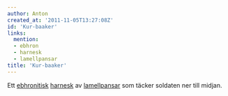 ```yaml
---
author: Anton
created_at: '2011-11-05T13:27:08Z'
id: 'Kur-baaker'
links:
  mention:
  - ebhron
  - harnesk
  - lamellpansar
title: 'Kur-baaker'
---
```


Ett [ebhronitisk][] [harnesk] av [lamellpansar] som täcker soldaten ner till midjan.

  [ebhronitisk]: ebhron
  [harnesk]: harnesk
  [lamellpansar]: lamellpansar
